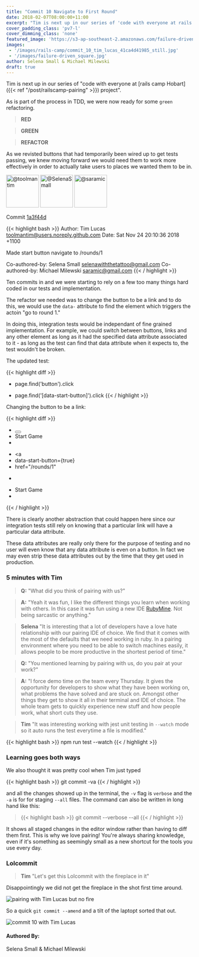 ```yaml
---
title: "Commit 10 Navigate to First Round"
date: 2018-02-07T08:00:00+11:00
excerpt: "Tim is next up in our series of 'code with everyone at rails camp Hobart project'. As is part of the process in TDD, we were now ready for some green refactoring."
cover_padding_class: 'pv7-l'
cover_dimming_class: 'none'
featured_image: 'https://s3-ap-southeast-2.amazonaws.com/failure-driven-blog/railscamp-24-woodfield-hobart/commit_10_tim_lucas_41ca4d41985.gif'
images:
 - '/images/rails-camp/commit_10_tim_lucas_41ca4d41985_still.jpg'
 - '/images/failure-driven_square.jpg'
author: Selena Small & Michael Milewski 
draft: true
---
```


Tim is next up in our series of "code with everyone at [rails camp
Hobart]({{< ref "/post/railscamp-pairing" >}}) project". 

As is part of the process in TDD, we were now ready for some `green` refactoring. 

> **RED**

> **GREEN**

> **REFACTOR**

As we revisted buttons that had temporarily been wired up to get tests passing, we knew moving forward we would need them to work more effectively in order to actually take users to places we wanted them to be in.

<img alt="@toolmantim" src="//github.com/toolmantim.png" style="display: inline; width: 88px;" height="88" />
<img alt="@SelenaSmall" src="//github.com/SelenaSmall.png" style="display: inline; width: 88px;" height="88" />
<img alt="@saramic" src="//github.com/saramic.png" style="display: inline; width: 88px;" height="88" />

Commit [1a3f44d](https://github.com/failure-driven/railscamp-search-term/commit/1a3f44d31def8160b6f7ff4a14a297055c037b36)

{{< highlight bash >}}
Author: Tim Lucas <toolmantim@users.noreply.github.com>
Date:   Sat Nov 24 20:10:36 2018 +1100

Made start button navigate to /rounds/1

Co-authored-by: Selena Small <selenawiththetattoo@gmail.com>
Co-authored-by: Michael Milewski <saramic@gmail.com>
{{< / highlight >}}

Ten commits in and we were starting to rely on a few too many things hard coded in our tests and implementation. 

The refactor we needed was to change the button to be a link and to do this, we would use the `data-` attribute to find the element which triggers the actoin "go to round 1."

In doing this, integration tests would be independant of fine grained implementation. For example, we could switch between buttons, links and any other element as long as it had the specified data attribute associated to it - as long as the test can find that data attribute when it expects to, the test wouldn't be broken.

The updated test:

{{< highlight diff >}}
- page.find('button').click
+ page.find('[data-start-button]').click
{{< / highlight >}}

Changing the button to be a link:

{{< highlight diff >}}
- <button>
-   Start Game
- </button>
+ <a
+   data-start-button={true}
+   href="/rounds/1"
+ >
+   Start Game
+ </a>
{{< / highlight >}}

There is clearly another abstraction that could happen here since our integration tests still rely on knowing that a particular link will have a particular data attribute.

These data attributes are really only there for the purpose of testing and no user will even know that any data attribute is even on a button. In fact we may even strip these data attributes out by the time that they get used in production. 

### 5 minutes with Tim

> **Q:** "What did you think of pairing with us?"

> **A:** "Yeah it was fun, I like the different things you learn when working
> with others. In this case it was fun using a new IDE [RubyMine](link/to/rubymine).
> Not being sarcastic or anything."

> **Selena** "It is interesting that a lot of developers have a love hate
> relationship with our pairing IDE of choice. We find that it comes with the 
> most of the defaults that we need working in ruby. In a pairing environment 
> where you need to be able to switch machines easily, it allows people to
> be more productive in the shortest period of time."

> **Q:** "You mentioned learning by pairing with us, do you pair at your
> work?"

> **A:** "I force demo time on the team every Thursday. It gives the
> opportunity for developers to show what they have been working on, what
> problems the have solved and are stuck on. Amongst other things they get to show it
> all in their terminal and IDE of choice. The whole team gets to quickly
> experience new stuff and how people work, what short cuts they use. 

> **Tim** "It was interesting working with jest unit testing in `--watch` mode
> so it auto runs the test everytime a file is modified."

{{< highlight bash >}}
npm run test --watch
{{< / highlight >}}

### Learning goes both ways

We also thought it was pretty cool when Tim just typed

{{< highlight bash >}}
git commit -va
{{< / highlight >}}

and all the changes showed up in the terminal, the `-v` flag is `verbose` and the `-a` is for for staging `--all` files. The command can also be written in long hand like this:

> {{< highlight bash >}}
git commit --verbose --all
{{< / highlight >}}

It shows all staged changes in the editor window rather than having to diff them first. This is why we love pairing! You're always sharing knowledge, even if it's something as seemingly small as a new shortcut for the tools you use every day.

### Lolcommit

> **Tim** "Let's get this Lolcommit with the fireplace in it"

Disappointingly we did not get the fireplace in the shot first time around.

![pairing with Tim Lucas but no fire](https://s3-ap-southeast-2.amazonaws.com/failure-driven-blog/railscamp-24-woodfield-hobart/commit_10_tim_lucas__test_10cff08fa15.gif)

So a quick `git commit --amend` and a tilt of the laptopt sorted that out.

![commit 10 with Tim Lucas](https://s3-ap-southeast-2.amazonaws.com/failure-driven-blog/railscamp-24-woodfield-hobart/commit_10_tim_lucas_41ca4d41985.gif)

#### Authored By:

Selena Small & Michael Milewski

